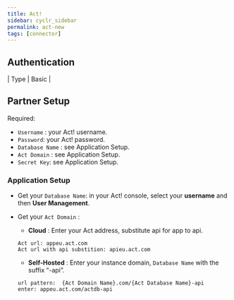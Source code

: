 ```yaml
---
title: Act!
sidebar: cyclr_sidebar
permalink: act-new
tags: [connector]
---
```


## Authentication

| Type      | Basic |

## Partner Setup
Required:
* `Username` : your Act! username.
* `Password`: your Act! password.
* `Database Name` : see Application Setup.
* `Act Domain` : see Application Setup.
* `Secret Key`: see Application Setup. 

### Application Setup

* Get your `Database Name`: in your Act! console, select your **username** and then **User Management**.
* Get your `Act Domain` :
  * **Cloud** : Enter your Act address, substitute api for app to api. 
  ```
  Act url: appeu.act.com
  Act url with api substition: apieu.act.com
  ```
  
  * **Self-Hosted** : Enter your instance domain,  `Database Name` with the suffix “-api”.
  ```
  url pattern:  {Act Domain Name}.com/{Act Database Name}-api
  enter: appeu.act.com/actdb-api
  ```
 